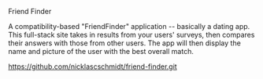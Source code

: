 Friend Finder

A compatibility-based "FriendFinder" application -- basically a dating app. This full-stack site takes in results from your users' surveys, then compares their answers with those from other users. The app will then display the name and picture of the user with the best overall match. 

https://github.com/nicklascschmidt/friend-finder.git

